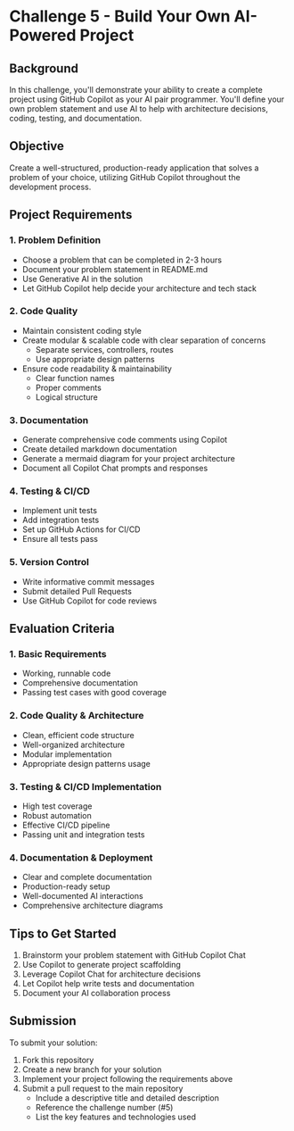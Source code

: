 # Challenge 5 - Build Your Own AI-Powered Project

## Background
In this challenge, you'll demonstrate your ability to create a complete project using GitHub Copilot as your AI pair programmer. You'll define your own problem statement and use AI to help with architecture decisions, coding, testing, and documentation.

## Objective
Create a well-structured, production-ready application that solves a problem of your choice, utilizing GitHub Copilot throughout the development process.

## Project Requirements

### 1. Problem Definition
- Choose a problem that can be completed in 2-3 hours
- Document your problem statement in README.md
- Use Generative AI in the solution
- Let GitHub Copilot help decide your architecture and tech stack

### 2. Code Quality
- Maintain consistent coding style
- Create modular & scalable code with clear separation of concerns
  - Separate services, controllers, routes
  - Use appropriate design patterns
- Ensure code readability & maintainability
  - Clear function names
  - Proper comments
  - Logical structure

### 3. Documentation
- Generate comprehensive code comments using Copilot
- Create detailed markdown documentation
- Generate a mermaid diagram for your project architecture
- Document all Copilot Chat prompts and responses

### 4. Testing & CI/CD
- Implement unit tests
- Add integration tests
- Set up GitHub Actions for CI/CD
- Ensure all tests pass

### 5. Version Control
- Write informative commit messages
- Submit detailed Pull Requests
- Use GitHub Copilot for code reviews

## Evaluation Criteria

### 1. Basic Requirements
- Working, runnable code
- Comprehensive documentation
- Passing test cases with good coverage

### 2. Code Quality & Architecture
- Clean, efficient code structure
- Well-organized architecture
- Modular implementation
- Appropriate design patterns usage

### 3. Testing & CI/CD Implementation
- High test coverage
- Robust automation
- Effective CI/CD pipeline
- Passing unit and integration tests

### 4. Documentation & Deployment
- Clear and complete documentation
- Production-ready setup
- Well-documented AI interactions
- Comprehensive architecture diagrams

## Tips to Get Started
1. Brainstorm your problem statement with GitHub Copilot Chat
2. Use Copilot to generate project scaffolding
3. Leverage Copilot Chat for architecture decisions
4. Let Copilot help write tests and documentation
5. Document your AI collaboration process

## Submission
To submit your solution:
1. Fork this repository
2. Create a new branch for your solution
3. Implement your project following the requirements above
4. Submit a pull request to the main repository
   - Include a descriptive title and detailed description
   - Reference the challenge number (#5)
   - List the key features and technologies used
